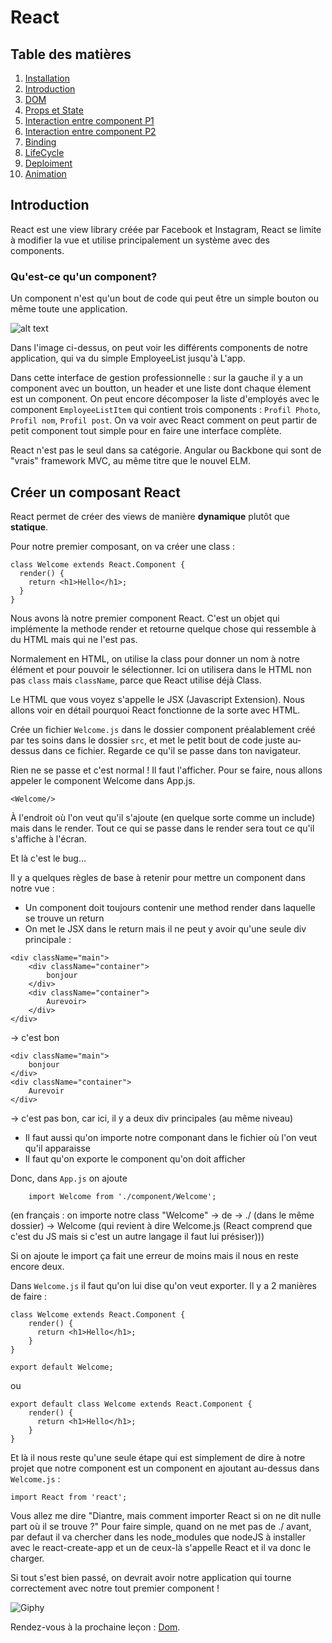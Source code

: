 # React

## Table des matières

1. [Installation](./Installation.md) 
2. [Introduction](./introduction.md) 
3. [DOM](./Dom.md)
4. [Props et State](./PropsEtState.md)
5. [Interaction entre component P1](./InteractionEntreComponentPartie1.md) 
6. [Interaction entre component P2](./InteractionEntreComponentPartie2.md) 
7. [Binding](./Binding.md)
8. [LifeCycle](./LifeCycle.md)
9. [Deploiment](./Deploiment.md)
10. [Animation](./Animations.md)


## Introduction
React est une view library créée par Facebook et Instagram, React se limite à modifier la vue et utilise principalement un système avec des components. 
### Qu'est-ce qu'un component? 
Un component n'est qu'un bout de code qui peut être un simple bouton ou même toute une application.

![alt text](http://nitrajka.com/wp-content/uploads/2016/08/uimockscript.png)

Dans l'image ci-dessus, on peut voir les différents components de notre application, qui va du simple EmployeeList jusqu'à L'app.

Dans cette interface de gestion professionnelle : sur la gauche il y a un component avec un boutton, un header et une liste dont chaque élement est un component. On peut encore décomposer la liste d'employés avec le component `EmployeeListItem` qui contient trois components : `Profil Photo`, `Profil nom`, `Profil post`.
On va voir avec React comment on peut partir de petit component tout simple pour en faire une interface complète.

React n'est pas le seul dans sa catégorie. Angular ou Backbone qui sont de "vrais" framework MVC, au même titre que le nouvel ELM.

## Créer un composant React
React permet de créer des views de manière **dynamique** plutôt que **statique**.

Pour notre premier composant, on va créer une class :
```JS
class Welcome extends React.Component {
  render() {
    return <h1>Hello</h1>;
  }
}
```
Nous avons là notre premier component React. C'est un objet qui implémente la methode render et retourne 
quelque chose qui ressemble à du HTML mais qui ne l'est pas. 

Normalement en HTML, on utilise la class pour donner un nom à notre élément et pour pouvoir le sélectionner. Ici on utilisera dans le HTML non pas `class` mais `className`, parce que React utilise déjà Class. 

Le HTML que vous voyez s'appelle le JSX (Javascript Extension). Nous allons voir en détail pourquoi React fonctionne de la sorte avec HTML.

Crée un fichier `Welcome.js` dans le dossier component préalablement créé par tes soins dans le dossier `src`, et met le petit bout de code juste au-dessus dans ce fichier. Regarde ce qu'il se passe dans ton navigateur.

Rien ne se passe et c'est normal ! Il faut l'afficher. Pour se faire, nous allons appeler le component Welcome dans App.js.

```JS
<Welcome/> 
```

À l'endroit où l'on veut qu'il s'ajoute (en quelque sorte comme un include) mais dans le render. Tout ce qui se passe dans le render sera tout ce qu'il s'affiche à l'écran.

Et là c'est le bug... 

Il y a quelques règles de base à retenir pour mettre un component dans notre vue :
- Un component doit toujours contenir une method render dans laquelle se trouve un return
- On met le JSX dans le return mais il ne peut y avoir qu'une seule div principale : 

```
<div className="main">
    <div className="container">
        bonjour
    </div>
    <div className="container">
        Aurevoir>
    </div>
</div>
```
-> c'est bon


```
<div className="main">
    bonjour
</div>
<div className="container">
    Aurevoir
</div>
```
-> c'est pas bon, car ici, il y a deux div principales (au même niveau)

- Il faut aussi qu'on importe notre componant dans le fichier où l'on veut qu'il apparaisse
- Il faut qu'on exporte le component qu'on doit afficher

Donc, dans `App.js` on ajoute
```JS
    import Welcome from './component/Welcome';
```
(en français : on importe notre class "Welcome" -> de -> ./ (dans le même dossier) -> Welcome (qui revient à dire Welcome.js (React comprend que c'est du JS mais si c'est un autre langage il faut lui présiser)))

Si on ajoute le import ça fait une erreur de moins mais il nous en reste encore deux. 

Dans `Welcome.js` il faut qu'on lui dise qu'on veut exporter. Il y a 2 manières de faire :
```JS
class Welcome extends React.Component {
    render() {
      return <h1>Hello</h1>;
    }
}

export default Welcome;
```

ou 

```JS
export default class Welcome extends React.Component {
    render() {
      return <h1>Hello</h1>;
    }
}
```

Et là il nous reste qu'une seule étape qui est simplement de dire à notre projet que notre component est un component en ajoutant au-dessus dans `Welcome.js` :

```JS
import React from 'react';
```

Vous allez me dire "Diantre, mais comment importer React si on ne dit nulle part où il se trouve ?"
Pour faire simple, quand on ne met pas de ./ avant, par defaut il va chercher dans les node_modules que nodeJS à installer avec le react-create-app et un de ceux-là s'appelle React et il va donc le charger.

Si tout s'est bien passé, on devrait avoir notre application qui tourne correctement avec notre tout premier component !

![Giphy](https://www.acsu.buffalo.edu/~cas7/gifs/react.gif)


Rendez-vous à la prochaine leçon : [Dom](./Dom.md).


